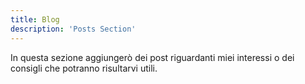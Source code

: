 ```yaml
---
title: Blog
description: 'Posts Section'
---
```


In questa sezione aggiungerò dei post riguardanti miei interessi o dei consigli che potranno risultarvi utili.